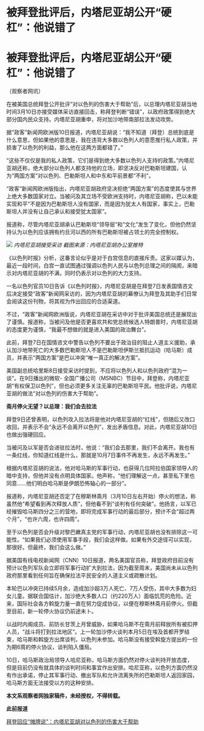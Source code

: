 # 被拜登批评后，内塔尼亚胡公开“硬杠”：他说错了

# 被拜登批评后，内塔尼亚胡公开“硬杠”：他说错了

（观察者网讯）

在被美国总统拜登公开批评“对以色列的伤害大于帮助”后，以总理内塔尼亚胡当地时间3月10日亦接受媒体采访直接回击，称拜登判断“错误”，以政府政策得到绝大部分国内民众支持。内塔尼亚胡重申，将对加沙地带南部拉法发动攻势。

据“政客”新闻网欧洲版10日报道，内塔尼亚胡说：“我不知道（拜登）总统到底是什么意思，但如果他的意思是，我在违背大多数以色列人的意愿推行私人政策，并损害了以色列的利益，那么他在这两方面都错了。”

“这些不仅仅是我的私人政策，它们是得到绝大多数以色列人支持的政策。”内塔尼亚胡还称，绝大部分以色列人都支持他的立场，即坚决反对巴勒斯坦建国，认为“两国方案”对以色列、巴勒斯坦人和中东和平前景都“不利”。

“政客”新闻网欧洲版指出，内塔尼亚胡政府坚决拒绝“两国方案”的态度使其与世界上绝大多数国家对立。当被问及其立场不受欧洲支持时，内塔尼亚胡称，巴以未能实现和平“不是因为巴勒斯坦人没有国家，而是因为犹太人有国家，事实上，巴勒斯坦人并没有让自己承认和接受犹太国家”。

报道称，尽管内塔尼亚胡承认巴勒斯坦“领导层”和“文化”发生了变化，但他仍然坚持认为以色列应该拥有约旦河以西的所有巴勒斯坦被占领土的完全控制权。

![](https://inews.gtimg.com/om_bt/OC3aYRTDbHaYQdpVH5aErjlB2v2IWhreFw_9KwuVNfH20AA/1000)
_内塔尼亚胡接受采访 截图来源：内塔尼亚胡办公室推特_

《以色列时报》分析，这番言论似乎是对于白宫信息的直接斥责。这家以媒认为，最近一段时间，白宫一直试图通过强调以色列人民与以色列总理之间的隔阂，来暗示对内塔尼亚胡的不满，同时仍表示对以色列的大力支持。

一名以色列官员10日告诉《以色列时报》，内塔尼亚胡是在拜登7日发表国情咨文后决定接受“政客”新闻网采访的，因为内塔尼亚胡的幕僚认为拜登及其助手们日常会阅读这份刊物，将其视为作出回应的合适渠道。

不过，“政客”新闻网欧洲版说，内塔尼亚胡在采访中对于批评美国总统还是展现出了谨慎。报道称，当被问及他是否更喜欢共和党总统候选人特朗普时，内塔尼亚胡的态度更为谨慎，“我最不想做的就是进入美国的政治舞台”。

此前，拜登7日在国情咨文中警告以色列不要出于政治目的阻止人道主义援助，承认加沙地带死亡的大多数巴勒斯坦人不是巴勒斯坦伊斯兰抵抗运动（哈马斯）成员，并表示“两国方案”是巴以冲突“唯一真正的解决方案”。

美国副总统哈里斯8日接受采访时提到，不应将以色列人和以色列政府“混为一谈”。在9日播出的微软-
全国广播公司（MSNBC）节目中，拜登称，内塔尼亚胡“有权保卫以色列”，但也必须更多关注无辜的巴勒斯坦平民。他批评说，内塔尼亚胡的做法“对以色列的伤害大于帮助”。

**斋月停火无望？以总理：我们会去拉法**

拜登9日还曾表明，以色列攻入拉法将是他对内塔尼亚胡的“红线”，但随后又改口收回，并表示不会“永远不会离开以色列”，发出矛盾信息。对此，内塔尼亚胡10日也做出强硬回应。

当被问及以军是否会进驻拉法时，他说：“我们会去那里，我们不会离开。我也有一条红线，你知道红线是什么，那就是10月7日事件不再发生，永远不再发生。”

根据内塔尼亚胡的说法，他对哈马斯的军事行动，也获得几位阿拉伯国家领导人的暗中支持，但他并没有点明具体国家。他声称，“他们理解这一点，甚至私下里也同意……他们明白哈马斯是伊朗恐怖轴心的一部分”。

报道称，内塔尼亚胡还否定了在穆斯林斋月（3月10日左右开始）停火的想法，称虽然他“希望看到再次释放人质”，但他看不到“谈判有任何突破”。他扬言，以军已经摧毁哈马斯四分之三的营地，即将完成军事行动的最后部分，预计不会“超过两个月”，“也许六周，也许四周”。

至于以色列是否会升级对黎巴嫩真主党的军事行动，内塔尼亚胡也没有排除这一可能性。“如果我们必须使用军事手段，我们会这样做。如果有外交途径可以实现，那很好。但最终，我们会这么做。”

据美国有线电视新闻网（CNN）10日报道，两名美国官员称，拜登政府目前没有预计以色列军队会立即将军事行动扩大到拉法，因为截至周末，美国尚未从以色列政府那里看到任何旨在确保拉法平民安全的人道主义或疏散计划。

本轮巴以冲突已持续5月余，造成加沙超3万人死亡、7万人受伤，其中大多数为妇女儿童。据联合国估计，加沙绝大多数人口（约220万人）面临饥荒的危险。近来，国际社会各方斡旋力量一直在努力促成协议，以便在穆斯林斋月前停火。但截至目前，新一轮停火协议仍前途未卜。

以战时内阁成员、前防长甘茨上月曾威胁，如果哈马斯不在斋月前释放所有被扣押人员，“战斗将打到拉法地区”。上一轮加沙停火谈判本月5日在埃及首都开罗结束，哈马斯和斡旋方出席谈判，以色列未参加。哈马斯没有接受斡旋方提出的一份为期6周的停火协议，谈判陷入僵局。

10日，哈马斯政治局领导人哈尼亚称，哈马斯方面仍然对停火谈判持开放态度，但是目前仍没有就具体的谈判时间和事宜作出安排。哈尼亚称，以色列方面仍然没有作出承诺，停止其军事行动、撤出军队和允许流离失所的巴勒斯坦人返回家园，哈马斯方面无法接受以方的这种安排。

**本文系观察者网独家稿件，未经授权，不得转载。**

**此前报道**

[拜登回应“摊牌说”：内塔尼亚胡对以色列的伤害大于帮助 ](https://news.qq.com/rain/a/20240310A04WCM00)


